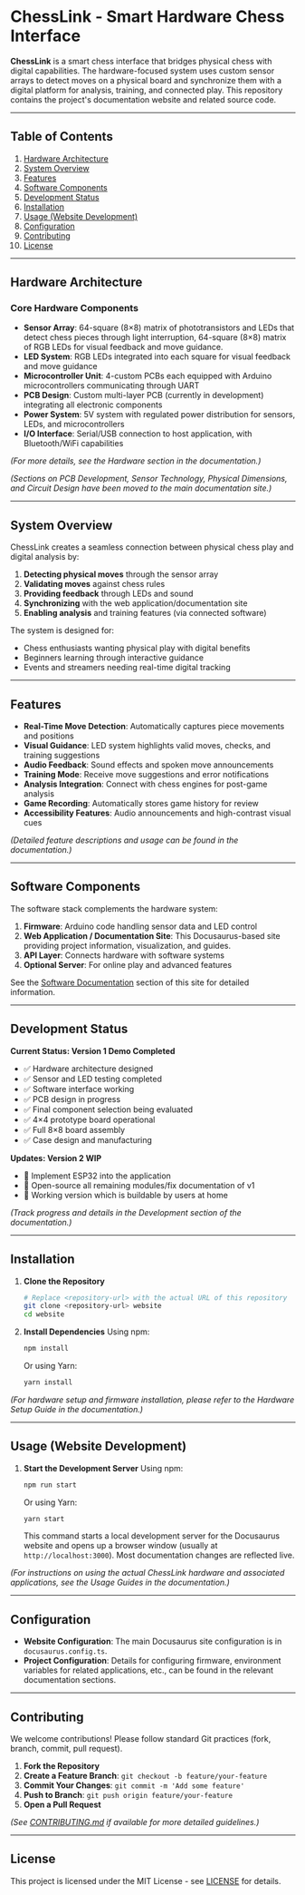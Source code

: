 # ChessLink - Smart Hardware Chess Interface

**ChessLink** is a smart chess interface that bridges physical chess with digital capabilities. The hardware-focused system uses custom sensor arrays to detect moves on a physical board and synchronize them with a digital platform for analysis, training, and connected play. This repository contains the project's documentation website and related source code.

---

## Table of Contents

1. [Hardware Architecture](#hardware-architecture)
2. [System Overview](#system-overview)
3. [Features](#features)
4. [Software Components](#software-components)
5. [Development Status](#development-status)
6. [Installation](#installation)
7. [Usage (Website Development)](#usage-website-development)
8. [Configuration](#configuration)
9. [Contributing](#contributing)
10. [License](#license)

---

## Hardware Architecture

### Core Hardware Components

- **Sensor Array**: 64-square (8×8) matrix of phototransistors and LEDs that detect chess pieces through light interruption, 64-square (8×8) matrix of RGB LEDs for visual feedback and move guidance.
- **LED System**: RGB LEDs integrated into each square for visual feedback and move guidance
- **Microcontroller Unit**: 4-custom PCBs each equipped with Arduino microcontrollers communicating through UART
- **PCB Design**: Custom multi-layer PCB (currently in development) integrating all electronic components
- **Power System**: 5V system with regulated power distribution for sensors, LEDs, and microcontrollers
- **I/O Interface**: Serial/USB connection to host application, with Bluetooth/WiFi capabilities

*(For more details, see the Hardware section in the documentation.)*

*(Sections on PCB Development, Sensor Technology, Physical Dimensions, and Circuit Design have been moved to the main documentation site.)*

---

## System Overview

ChessLink creates a seamless connection between physical chess play and digital analysis by:

1. **Detecting physical moves** through the sensor array
2. **Validating moves** against chess rules
3. **Providing feedback** through LEDs and sound
4. **Synchronizing** with the web application/documentation site
5. **Enabling analysis** and training features (via connected software)

The system is designed for:
- Chess enthusiasts wanting physical play with digital benefits
- Beginners learning through interactive guidance
- Events and streamers needing real-time digital tracking

---

## Features

- **Real-Time Move Detection**: Automatically captures piece movements and positions
- **Visual Guidance**: LED system highlights valid moves, checks, and training suggestions
- **Audio Feedback**: Sound effects and spoken move announcements
- **Training Mode**: Receive move suggestions and error notifications
- **Analysis Integration**: Connect with chess engines for post-game analysis
- **Game Recording**: Automatically stores game history for review
- **Accessibility Features**: Audio announcements and high-contrast visual cues

*(Detailed feature descriptions and usage can be found in the documentation.)*

---

## Software Components

The software stack complements the hardware system:

1. **Firmware**: Arduino code handling sensor data and LED control
2. **Web Application / Documentation Site**: This Docusaurus-based site providing project information, visualization, and guides.
3. **API Layer**: Connects hardware with software systems
4. **Optional Server**: For online play and advanced features

See the [Software Documentation](/docs/category/software) section of this site for detailed information.

---

## Development Status

**Current Status: Version 1 Demo Completed**

- ✅ Hardware architecture designed
- ✅ Sensor and LED testing completed
- ✅ Software interface working
- ✅ PCB design in progress
- ✅ Final component selection being evaluated
- ✅ 4×4 prototype board operational
- ✅ Full 8×8 board assembly
- ✅ Case design and manufacturing

**Updates: Version 2 WIP**
- 🔄 Implement ESP32 into the application
- 🔄 Open-source all remaining modules/fix documentation of v1
- 🔄 Working version which is buildable by users at home


*(Track progress and details in the Development section of the documentation.)*

---

## Installation

1.  **Clone the Repository**
    ```bash
    # Replace <repository-url> with the actual URL of this repository
    git clone <repository-url> website
    cd website
    ```

2.  **Install Dependencies**
    Using npm:
    ```bash
    npm install
    ```
    Or using Yarn:
    ```bash
    yarn install
    ```

*(For hardware setup and firmware installation, please refer to the Hardware Setup Guide in the documentation.)*

---

## Usage (Website Development)

1.  **Start the Development Server**
    Using npm:
    ```bash
    npm run start
    ```
    Or using Yarn:
    ```bash
    yarn start
    ```
    This command starts a local development server for the Docusaurus website and opens up a browser window (usually at `http://localhost:3000`). Most documentation changes are reflected live.

*(For instructions on using the actual ChessLink hardware and associated applications, see the Usage Guides in the documentation.)*

---

## Configuration

- **Website Configuration**: The main Docusaurus site configuration is in `docusaurus.config.ts`.
- **Project Configuration**: Details for configuring firmware, environment variables for related applications, etc., can be found in the relevant documentation sections.

---

## Contributing

We welcome contributions! Please follow standard Git practices (fork, branch, commit, pull request).

1.  **Fork the Repository**
2.  **Create a Feature Branch**: `git checkout -b feature/your-feature`
3.  **Commit Your Changes**: `git commit -m 'Add some feature'`
4.  **Push to Branch**: `git push origin feature/your-feature`
5.  **Open a Pull Request**

*(See [CONTRIBUTING.md](CONTRIBUTING.md) if available for more detailed guidelines.)*

---

## License

This project is licensed under the MIT License - see [LICENSE](LICENSE) for details.
